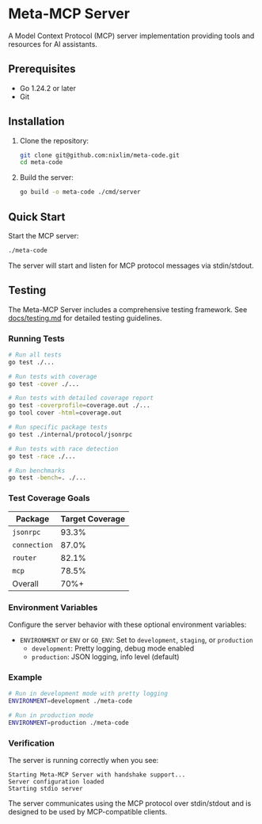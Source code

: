 # Meta-MCP Server

A Model Context Protocol (MCP) server implementation providing tools and resources for AI assistants.

## Prerequisites

- Go 1.24.2 or later
- Git

## Installation

1. Clone the repository:
   ```bash
   git clone git@github.com:nixlim/meta-code.git
   cd meta-code
   ```

2. Build the server:
   ```bash
   go build -o meta-code ./cmd/server
   ```

## Quick Start

Start the MCP server:
```bash
./meta-code
```

The server will start and listen for MCP protocol messages via stdin/stdout.

## Testing

The Meta-MCP Server includes a comprehensive testing framework. See [docs/testing.md](docs/testing.md) for detailed testing guidelines.

### Running Tests

```bash
# Run all tests
go test ./...

# Run tests with coverage
go test -cover ./...

# Run tests with detailed coverage report
go test -coverprofile=coverage.out ./...
go tool cover -html=coverage.out

# Run specific package tests
go test ./internal/protocol/jsonrpc

# Run tests with race detection
go test -race ./...

# Run benchmarks
go test -bench=. ./...
```

### Test Coverage Goals

| Package | Target Coverage |
|---------|----------------|
| `jsonrpc` | 93.3% |
| `connection` | 87.0% |
| `router` | 82.1% |
| `mcp` | 78.5% |
| Overall | 70%+ |

### Environment Variables

Configure the server behavior with these optional environment variables:

- `ENVIRONMENT` or `ENV` or `GO_ENV`: Set to `development`, `staging`, or `production`
  - `development`: Pretty logging, debug mode enabled
  - `production`: JSON logging, info level (default)

### Example

```bash
# Run in development mode with pretty logging
ENVIRONMENT=development ./meta-code

# Run in production mode
ENVIRONMENT=production ./meta-code
```

### Verification

The server is running correctly when you see:
```
Starting Meta-MCP Server with handshake support...
Server configuration loaded
Starting stdio server
```

The server communicates using the MCP protocol over stdin/stdout and is designed to be used by MCP-compatible clients.
